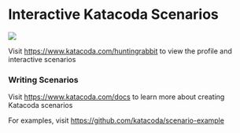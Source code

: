 # Interactive Katacoda Scenarios

[![](http://shields.katacoda.com/katacoda/huntingrabbit/count.svg)](https://www.katacoda.com/huntingrabbit "Get your profile on Katacoda.com")

Visit https://www.katacoda.com/huntingrabbit to view the profile and interactive scenarios

### Writing Scenarios
Visit https://www.katacoda.com/docs to learn more about creating Katacoda scenarios

For examples, visit https://github.com/katacoda/scenario-example
